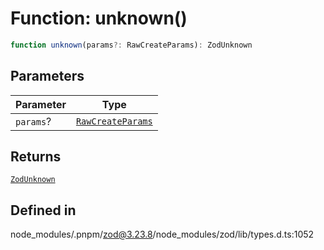 # Function: unknown()

```ts
function unknown(params?: RawCreateParams): ZodUnknown
```

## Parameters

| Parameter | Type |
| ------ | ------ |
| `params`? | [`RawCreateParams`](../type-aliases/RawCreateParams.md) |

## Returns

[`ZodUnknown`](../classes/ZodUnknown.md)

## Defined in

node\_modules/.pnpm/zod@3.23.8/node\_modules/zod/lib/types.d.ts:1052
